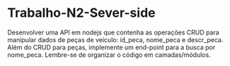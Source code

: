 # Trabalho-N2-Sever-side
Desenvolver uma API em nodejs que contenha as operações CRUD para manipular dados de peças de veículo: id_peca, nome_peca e descr_peca. Além do CRUD para peças, implemente um end-point para a busca por nome_peca. Lembre-se de organizar o código em camadas/módulos.
